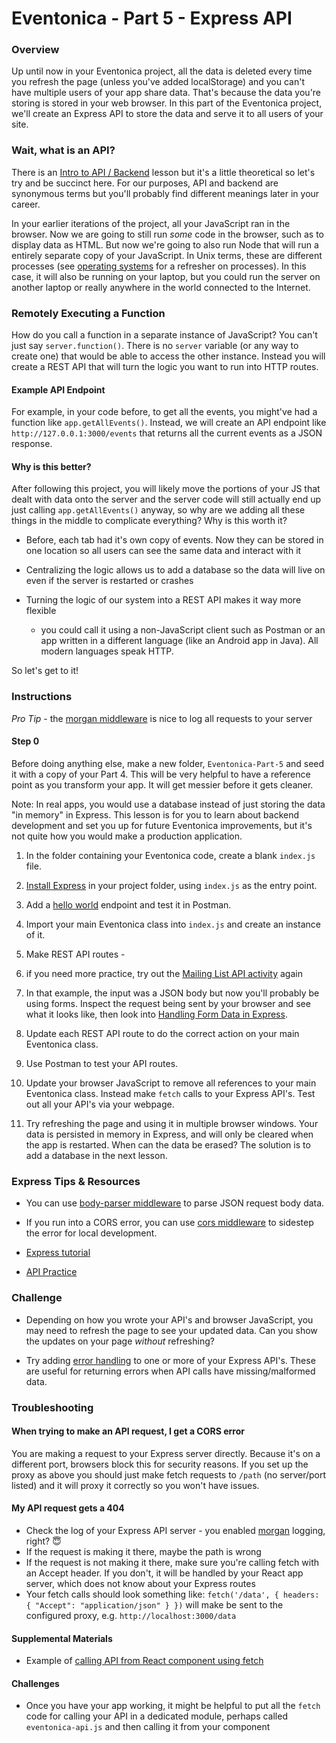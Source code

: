 # Eventonica - Part 5 - Express API

### Overview

Up until now in your Eventonica project, all the data is deleted every time you refresh the page (unless you've added localStorage) and you can't have multiple users of your app share data. That's because the data you're storing is stored in your web browser. In this part of the Eventonica project, we'll create an Express API to store the data and serve it to all users of your site.

### Wait, what is an API?

There is an [Intro to API / Backend](/electives/1_intro_to_backend.md) lesson but it's a little theoretical so let's try and be succinct here. For our purposes, API and backend are synonymous terms but you'll probably find different meanings later in your career.

In your earlier iterations of the project, all your JavaScript ran in the browser. Now we are going to still run _some_ code in the browser, such as to display data as HTML. But now we're going to also run Node that will run a entirely separate copy of your JavaScript. In Unix terms, these are different processes (see [operating systems](../../dev-tools/operating-systems.md) for a refresher on processes). In this case, it will also be running on your laptop, but you could run the server on another laptop or really anywhere in the world connected to the Internet.

### Remotely Executing a Function

How do you call a function in a separate instance of JavaScript? You can't just say `server.function()`. There is no `server` variable (or any way to create one) that would be able to access the other instance. Instead you will create a REST API that will turn the logic you want to run into HTTP routes.

#### Example API Endpoint

For example, in your code before, to get all the events, you might've had a function like `app.getAllEvents()`. Instead, we will create an API endpoint like `http://127.0.0.1:3000/events` that returns all the current events as a JSON response.

#### Why is this better?

After following this project, you will likely move the portions of your JS that dealt with data onto the server and the server code will still actually end up just calling `app.getAllEvents()` anyway, so why are we adding all these things in the middle to complicate everything? Why is this worth it?

- Before, each tab had it's own copy of events. Now they can be stored in one location so all users can see the same data and interact with it
- Centralizing the logic allows us to add a database so the data will live on even if the server is restarted or crashes
- Turning the logic of our system into a REST API makes it way more flexible

  - you could call it using a non-JavaScript client such as Postman or an app written in a different language (like an Android app in Java). All modern languages speak HTTP.

So let's get to it!

### Instructions

_Pro Tip_ - the [morgan middleware](https://www.npmjs.com/package/morgan) is nice to log all requests to your server

#### Step 0

Before doing anything else, make a new folder, `Eventonica-Part-5` and seed it with a copy of your Part 4. This will be very helpful to have a reference point as you transform your app. It will get messier before it gets cleaner.

Note: In real apps, you would use a database instead of just storing the data "in memory" in Express. This lesson is for you to learn about backend development and set you up for future Eventonica improvements, but it's not quite how you would make a production application.

1. In the folder containing your Eventonica code, create a blank `index.js` file.

1. [Install Express](https://expressjs.com/en/starter/installing.html) in your project folder, using `index.js` as the entry point.

1. Add a [hello world](https://expressjs.com/en/starter/hello-world.html) endpoint and test it in Postman.

1. Import your main Eventonica class into `index.js` and create an instance of it.

1. Make REST API routes -
1. if you need more practice, try out the [Mailing List API activity](/projects/mailing-list-rest-api.md) again
1. In that example, the input was a JSON body but now you'll probably be using forms. Inspect the request being sent by your browser and see what it looks like, then look into [Handling Form Data in Express](https://www.hacksparrow.com/webdev/express/handling-processing-forms.html).

1. Update each REST API route to do the correct action on your main Eventonica class.

1. Use Postman to test your API routes.

1. Update your browser JavaScript to remove all references to your main Eventonica class. Instead make `fetch` calls to your Express API's. Test out all your API's via your webpage.

1. Try refreshing the page and using it in multiple browser windows. Your data is persisted in memory in Express, and will only be cleared when the app is restarted. When can the data be erased? The solution is to add a database in the next lesson.

### Express Tips & Resources

- You can use [body-parser middleware](https://expressjs.com/en/5x/api.html#req.body) to parse JSON request body data.

- If you run into a CORS error, you can use [cors middleware](https://expressjs.com/en/resources/middleware/cors.html) to sidestep the error for local development.

- [Express tutorial](../../express-js/express.md)

- [API Practice](../../api/http-request-practice.md)

### Challenge

- Depending on how you wrote your API's and browser JavaScript, you may need to refresh the page to see your updated data. Can you show the updates on your page _without_ refreshing?

- Try adding [error handling](https://expressjs.com/en/guide/error-handling.html) to one or more of your Express API's. These are useful for returning errors when API calls have missing/malformed data.

### Troubleshooting

#### When trying to make an API request, I get a CORS error

You are making a request to your Express server directly. Because it's on a different port, browsers block this for security reasons. If you set up the proxy as above you should just make fetch requests to `/path` (no server/port listed) and it will proxy it correctly so you won't have issues.

#### My API request gets a 404

- Check the log of your Express API server - you enabled [morgan](https://www.npmjs.com/package/morgan) logging, right? 😇
- If the request is making it there, maybe the path is wrong
- If the request is not making it there, make sure you're calling fetch with an Accept header. If you don't, it will be handled by your React app server, which does not know about your Express routes
- Your fetch calls should look something like: `fetch('/data', { headers: { "Accept": "application/json" } })` will make be sent to the configured proxy, e.g. `http://localhost:3000/data`

#### Supplemental Materials

- Example of [calling API from React component using fetch](https://reactjs.org/docs/faq-ajax.html)

#### Challenges

- Once you have your app working, it might be helpful to put all the `fetch` code for calling your API in a dedicated module, perhaps called `eventonica-api.js` and then calling it from your component
